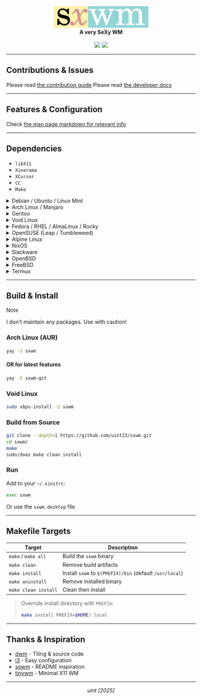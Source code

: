 <div align="center">
  <img src="logo.png" width="50%">
  <br>
  <b>A very SeXy WM</b>
  <br><br>
  <img src="https://img.shields.io/github/v/release/uint23/sxwm?style=flat-square">
  <img src="https://img.shields.io/github/license/uint23/sxwm?style=flat-square">
</div>

---

## Contributions & Issues

Please read [the contribution guide](docs/CONTRIBUTIONS.md)
Please read [the developer docs](docs/sxwm-dev.md)

---

## Features & Configuration

Check [the man page markdown for relevant info](docs/sxwm.md)

---

## Dependencies

- `libX11`
- `Xinerama`
- `XCursor`
- `CC`
- `Make`

<details>
<summary>Debian / Ubuntu / Linux Mint</summary>
<pre><code>sudo apt update
sudo apt install libx11-dev libxcursor-dev libxinerama-dev build-essential</code></pre>
</details>

<details>
<summary>Arch Linux / Manjaro</summary>
<pre><code>sudo pacman -Syy
sudo pacman -S libx11 libxinerama gcc make</code></pre>
</details>

<details>
<summary>Gentoo</summary>
<pre><code>sudo emerge --ask x11-libs/libX11 x11-libs/libXinerama sys-devel/gcc sys-devel/make
sudo emaint -a sync
</code></pre>
</details>

<details>
<summary>Void Linux</summary>
<pre><code>sudo xbps-install -S
sudo xbps-install libX11-devel libXinerama-devel libXcursor-devel gcc make</code></pre>
</details>

<details>
<summary>Fedora / RHEL / AlmaLinux / Rocky</summary>
<pre><code>sudo dnf update
sudo dnf install libX11-devel libXcursor-devel libXinerama-devel gcc make</code></pre>
</details>

<details>
<summary>OpenSUSE (Leap / Tumbleweed)</summary>
<pre><code>sudo zypper refresh
sudo zypper install libX11-devel libXinerama-devel gcc make</code></pre>
</details>

<details>
<summary>Alpine Linux</summary>
<pre><code>doas apk update
doas apk add libx11-dev libxinerama-dev libxcursor-dev gcc make musl-dev linux-headers</code></pre>
</details>

<details>
<summary>NixOS</summary>
<pre><code>buildInputs = [
  pkgs.xorg.libX11
  pkgs.xorg.libXinerama
  pkgs.libgcc
  pkgs.gnumake
];
sudo nixos-rebuild switch
</code></pre>
</details>

<details>
<summary>Slackware</summary>
<pre><code>slackpkg update
slackpkg install gcc make libX11 libXinerama</code></pre>
</details>

<details>
<summary>OpenBSD</summary>
<pre><code>doas pkg_add gmake</code></pre>
You will also need the X sets (<code>xbase</code>, <code>xfonts</code>, <code>xserv</code> and <code>xshare</code>) installed.
When you make the code, use <code>gmake</code> instead of <code>make</code> (which will be BSD make). Use the following command to build: <code>gmake CFLAGS="-I/usr/X11R6/include -Wall -Wextra -O3 -Isrc" LDFLAGS="-L/usr/X11R6/lib -lX11 -lXinerama -lXcursor"</code>
</details>

<details>
<summary>FreeBSD</summary>
<pre><code># If you use doas or su instead of sudo, modify the following commands accordingly.
sudo pkg update
sudo pkg install gcc gmake libX11 libXinerama</code></pre>
</details>

<details>
<summary>Termux</summary>
<pre><code>pkg install x11-repo
pkg update
pkg install clang make xcb-util-keysyms xorgproto libxcursor libx11 libxinerama libandroid-wordexp
# add `LDFLAGS="${LDFLAGS} -landroid-wordexp"` in the make command
</code></pre>
</details>

---

## Build & Install

> [!NOTE]
> I don't maintain any packages. Use with caution!

### Arch Linux (AUR)

```sh
yay -S sxwm
```

#### OR for latest features

```sh
yay -S sxwm-git
```

### Void Linux

```sh
sudo xbps-install -S sxwm
```

### Build from Source

```sh
git clone --depth=1 https://github.com/uint23/sxwm.git
cd sxwm/
make
sudo/doas make clean install
```

### Run

Add to your `~/.xinitrc`:
```sh
exec sxwm
```
Or use the `sxwm.desktop` file

---
## Makefile Targets

| Target                | Description                                              |
|-----------------------|----------------------------------------------------------|
| `make` / `make all`   | Build the `sxwm` binary                                  |
| `make clean`          | Remove build artifacts                                   |
| `make install`        | Install `sxwm` to `$(PREFIX)/bin` (default `/usr/local`) |
| `make uninstall`      | Remove installed binary                                  |
| `make clean install`  | Clean then install                                       |

> Override install directory with `PREFIX`:
> ```sh
> make install PREFIX=$HOME/.local
> ```

---

## Thanks & Inspiration

- [dwm](https://dwm.suckless.org) - Tiling & source code
- [i3](https://i3wm.org) - Easy configuration
- [sowm](https://github.com/dylanaraps/sowm) - README inspiration
- [tinywm](http://incise.org/tinywm.html) - Minimal X11 WM

---

<p align="center">
  <em>uint [2025]</em>
</p>
